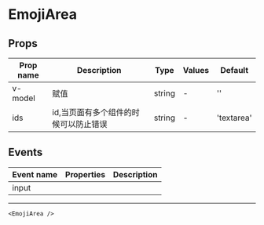 # EmojiArea

## Props

| Prop name | Description | Type   | Values | Default    |
| --------- | ----------- | ------ | ------ | ---------- |
| v-model   |     赋值        | string | -      | ''         |
| ids       |     id,当页面有多个组件的时候可以防止错误        | string | -      | 'textarea' |

## Events

| Event name | Properties | Description |
| ---------- | ---------- | ----------- |
| input      |            |

---

```vue live
<EmojiArea />
```
